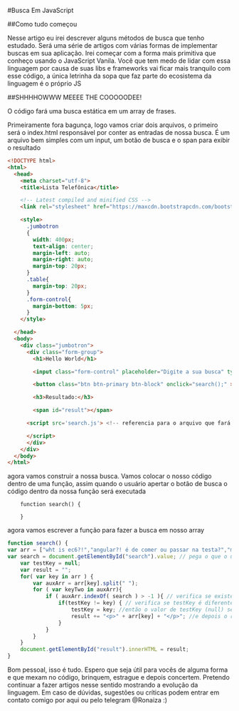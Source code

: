 #Busca Em JavaScript

##Como tudo começou

Nesse artigo eu irei descrever alguns métodos de busca que tenho estudado. Será
uma série de artigos com várias formas de implementar buscas em sua aplicação.
Irei começar com a forma mais primitiva que conheço usando o JavaScript Vanila. Você que tem medo de lidar com essa linguagem por causa de suas libs e frameworks vai ficar mais tranquilo com esse código, a única letrinha da sopa que faz parte do ecosistema da linguagem é o próprio JS

##SHHHHOWWW MEEEE THE COOOOODEE!

O código fará uma busca estática em um array de frases.

Primeiramente fora bagunça, logo vamos criar dois arquivos, o primeiro será o index.html responsável por conter as entradas de nossa busca. É um arquivo bem simples com um input, um botão de busca e o span para exibir o resultado

```html
<!DOCTYPE html>
<html>
  <head>
    <meta charset="utf-8">
    <title>Lista Telefônica</title>

    <!-- Latest compiled and minified CSS -->
    <link rel="stylesheet" href="https://maxcdn.bootstrapcdn.com/bootstrap/3.3.7/css/bootstrap.min.css" >

    <style>
      .jumbotron
      {
        width: 400px;
        text-align: center;
        margin-left: auto;
        margin-right: auto;
        margin-top: 20px;
      }
      .table{
        margin-top: 20px;
      }
      .form-control{
        margin-bottom: 5px;
      }
    </style>

  </head>
  <body>
    <div class="jumbotron">
      <div class="form-group">
        <h1>Hello World</h1>

        <input class="form-control" placeholder="Digite a sua busca" type="text" id="search"> <!-- local onde o texto será buscado  -->

        <button class="btn btn-primary btn-block" onclick="search();" >Busca</button> <!-- referencia para a função que será executada no arquivo serch.js -->

        <h3>Resultado:</h3>

        <span id="result"></span>

      <script src='search.js'> <!-- referencia para o arquivo que fará a busca -->

      </script>
      </div>
    </div>
  </body>
</html>

```

agora vamos construir a nossa busca. Vamos colocar o nosso código dentro de uma função, assim quando o usuário apertar o botão de busca o código dentro da nossa função será executada

		function search() {

		}

agora vamos escrever a função para fazer a busca em nosso array

```js
function search() {
var arr = ["wht is ec6?!","angular?! é de comer ou passar na testa?","manda node hehehe"]; // frases da nossa busca
var search = document.getElementById("search").value; // pega o que o usuário coloca no input
	var testKey = null;
	var result = "";
	for( var key in arr ) {
		var auxArr = arr[key].split(" ");
		for ( var keyTwo in auxArr){
			if ( auxArr.indexOf( search ) > -1 ){ // verifica se existe a palavra dentro do array
				if(testKey != key) { // verifica se testKey é diferente de key, testKey tem o valor nulo, logo esse if na primeira volta irá dar true
					testKey = key; //então o valor de testKey (null) será atribuito a essa variável para evitar que as frases sejam repetidas
					result += "<p>" + arr[key] + "</p>"; //e depois o resultado será atribuido a result
				}
			}
		}
	}
	document.getElementById("result").innerHTML = result;
}

```

Bom pessoal, isso é tudo. Espero que seja útil para vocês de alguma forma e que mexam no código, brinquem, estrague e depois concertem. Pretendo
continuar a fazer artigos nesse sentido mostrando a evolução da linguagem. Em caso de dúvidas, sugestões ou críticas podem entrar em contato
comigo por aqui ou pelo telegram @Ronaiza :)
